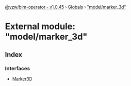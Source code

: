 [@yzw/bim-operator - v1.0.45](../README.md) › [Globals](../globals.md) › ["model/marker_3d"](_model_marker_3d_.md)

# External module: "model/marker_3d"

## Index

### Interfaces

* [Marker3D](../interfaces/_model_marker_3d_.marker3d.md)

